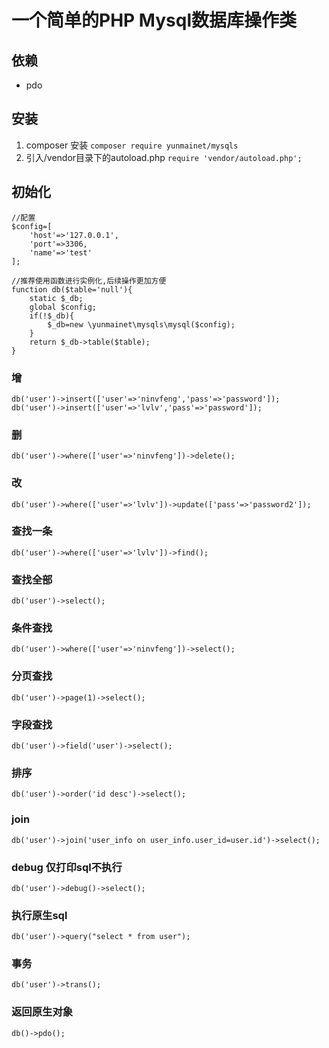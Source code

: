 # 一个简单的PHP Mysql数据库操作类

## 依赖
- pdo

## 安装
1. composer 安装 ``` composer require yunmainet/mysqls ```
2. 引入/vendor目录下的autoload.php ``` require 'vendor/autoload.php'; ```

## 初始化
```
//配置
$config=[
    'host'=>'127.0.0.1',
    'port'=>3306,
    'name'=>'test'
];

//推荐使用函数进行实例化,后续操作更加方便
function db($table='null'){
    static $_db;
    global $config;
    if(!$_db){
        $_db=new \yunmainet\mysqls\mysql($config);
    }
    return $_db->table($table);
}
```
### 增
```
db('user')->insert(['user'=>'ninvfeng','pass'=>'password']);
db('user')->insert(['user'=>'lvlv','pass'=>'password']);
```

### 删
```
db('user')->where(['user'=>'ninvfeng'])->delete();
```

### 改
```
db('user')->where(['user'=>'lvlv'])->update(['pass'=>'password2']);
```

### 查找一条
```
db('user')->where(['user'=>'lvlv'])->find();
```

### 查找全部
```
db('user')->select();
```

### 条件查找
```
db('user')->where(['user'=>'ninvfeng'])->select();
```

### 分页查找
```
db('user')->page(1)->select();
```

### 字段查找
```
db('user')->field('user')->select();
```

### 排序
```
db('user')->order('id desc')->select();
```

### join
```
db('user')->join('user_info on user_info.user_id=user.id')->select();
```

### debug 仅打印sql不执行
```
db('user')->debug()->select();
```

### 执行原生sql
```
db('user')->query("select * from user");
```

### 事务
```
db('user')->trans();
```

### 返回原生对象
```
db()->pdo();
```
